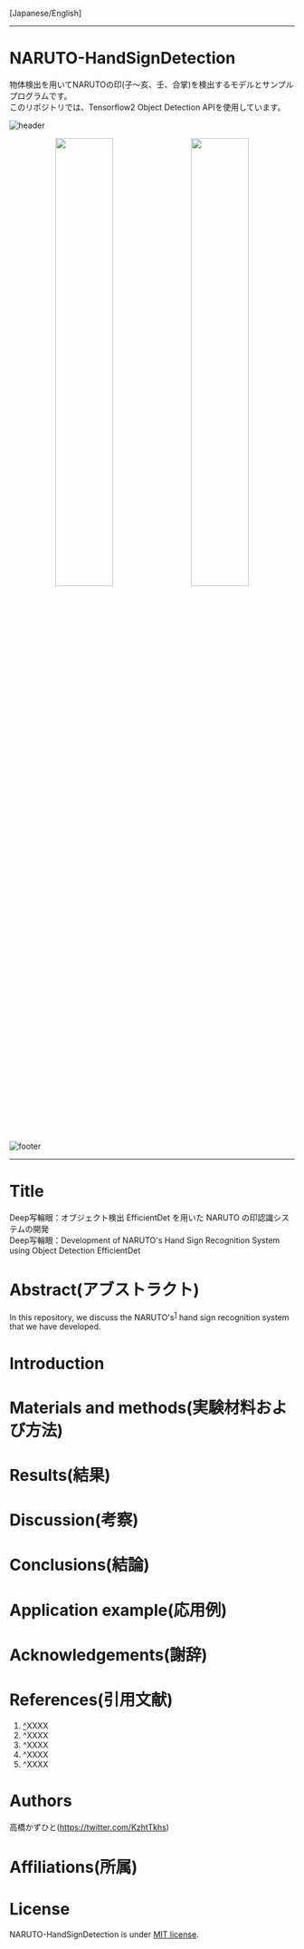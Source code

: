 [Japanese/English]

---
# NARUTO-HandSignDetection
物体検出を用いてNARUTOの印(子～亥、壬、合掌)を検出するモデルとサンプルプログラムです。<br>
このリポジトリでは、Tensorflow2 Object Detection APIを使用しています。

![header](https://user-images.githubusercontent.com/37477845/95489808-4fb55c80-09d2-11eb-95f0-c3cdc6d55d83.png)
<div align="center">

<img src="https://user-images.githubusercontent.com/37477845/95489944-78d5ed00-09d2-11eb-96f6-a687b012c413.gif" width="45%">　<img src="https://user-images.githubusercontent.com/37477845/95490010-93a86180-09d2-11eb-8185-e50fd2b5c137.gif" width="45%">

<!-- ![21](https://user-images.githubusercontent.com/37477845/95489944-78d5ed00-09d2-11eb-96f6-a687b012c413.gif)![22](https://user-images.githubusercontent.com/37477845/95490010-93a86180-09d2-11eb-8185-e50fd2b5c137.gif) -->
</div>

![footer](https://user-images.githubusercontent.com/37477845/95489817-5348e380-09d2-11eb-9df0-3ddd06703c55.png)

---

# Title
Deep写輪眼：オブジェクト検出 EfficientDet を用いた NARUTO の印認識システムの開発<br>
Deep写輪眼：Development of NARUTO's Hand Sign Recognition System using Object Detection EfficientDet

# Abstract(アブストラクト)
In this repository, we discuss the <span id="cite_ref-1">NARUTO's</span><sup>[1](#cite_note-1)</sup> hand sign recognition system that we have developed. <br>

# Introduction

# Materials and methods(実験材料および方法)

# Results(結果)

# Discussion(考察)

# Conclusions(結論)

# Application example(応用例)

# Acknowledgements(謝辞)

# References(引用文献)
1. [^](#cite_ref-1)<span id="cite_note-1">XXXX</span>
1. ^<span id="cite_note-2">XXXX</span>
1. ^<span id="cite_note-3">XXXX</span>
1. ^<span id="cite_note-4">XXXX</span>
1. ^<span id="cite_note-5">XXXX</span>


# Authors
高橋かずひと(https://twitter.com/KzhtTkhs)

# Affiliations(所属)

# License 
NARUTO-HandSignDetection is under [MIT license](https://en.wikipedia.org/wiki/MIT_License).
